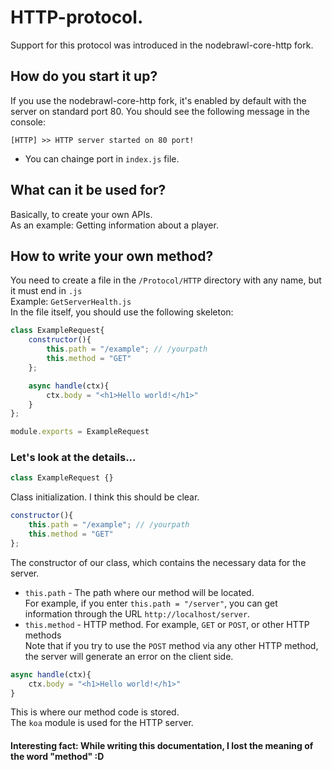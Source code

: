 # HTTP-protocol.
Support for this protocol was introduced in the nodebrawl-core-http fork.

## How do you start it up?
If you use the nodebrawl-core-http fork, it's enabled by default with the server on standard port 80. You should see the following message in the console:
```
[HTTP] >> HTTP server started on 80 port!
```
* You can chainge port in `index.js` file.
## What can it be used for?
Basically, to create your own APIs.<br>
As an example: Getting information about a player.

## How to write your own method?
You need to create a file in the `/Protocol/HTTP` directory with any name, but it must end in `.js`<br>
Example: `GetServerHealth.js`<br>
In the file itself, you should use the following skeleton:
```js
class ExampleRequest{
    constructor(){
        this.path = "/example"; // /yourpath
        this.method = "GET"
    };

    async handle(ctx){
        ctx.body = "<h1>Hello world!</h1>"
    }
};

module.exports = ExampleRequest
```
### Let's look at the details...

```js
class ExampleRequest {}
```
Class initialization. I think this should be clear.
```js
constructor(){
    this.path = "/example"; // /yourpath
    this.method = "GET"
};
```
The constructor of our class, which contains the necessary data for the server.
* `this.path` - The path where our method will be located.<br>
For example, if you enter `this.path = "/server"`, you can get information through the URL `http://localhost/server`.
* `this.method` - HTTP method. For example, `GET` or `POST`, or other HTTP methods<br>
Note that if you try to use the `POST` method via any other HTTP method, the server will generate an error on the client side.


```js
async handle(ctx){
    ctx.body = "<h1>Hello world!</h1>"
}
```
This is where our method code is stored.<br>
The `koa` module is used for the HTTP server.


#### Interesting fact: While writing this documentation, I lost the meaning of the word "method" :D
